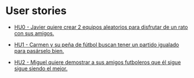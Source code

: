 # User stories

- [HU0 - Javier quiere crear 2 equipos aleatorios para disfrutar de un rato con sus amigos.](https://github.com/manujurado1/SportsBar-IV/issues/2)

- [HU1 - Carmen y su peña de fútbol buscan tener un partido igualado para pasárselo bien.](https://github.com/manujurado1/SportsBar-IV/issues/3)

- [HU2 - Miguel quiere demostrar a sus amigos futboleros que él sigue sigue siendo el mejor.](https://github.com/manujurado1/SportsBar-IV/issues/4) 